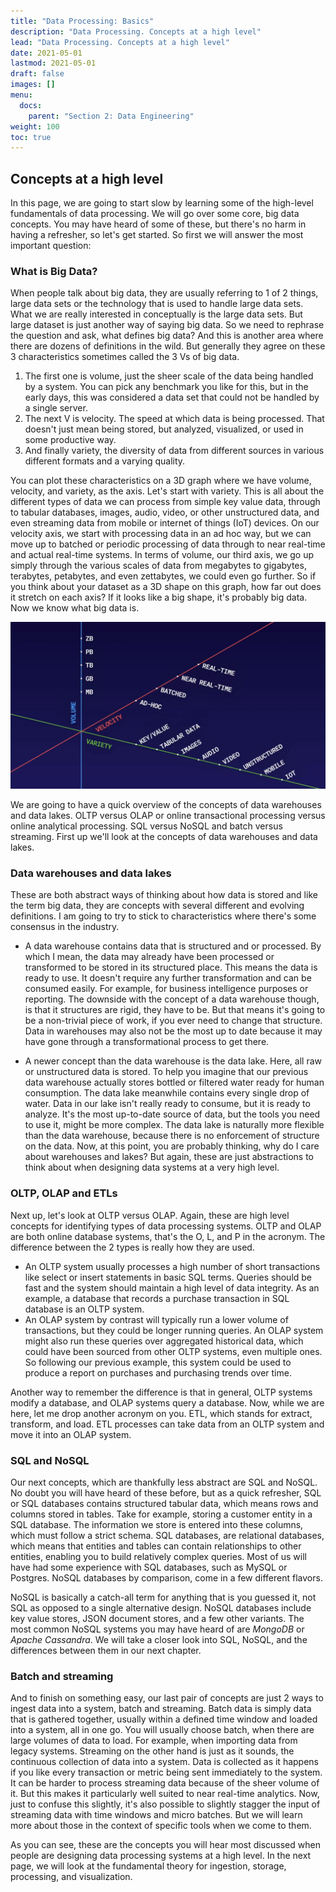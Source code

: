 ```yaml
---
title: "Data Processing: Basics"
description: "Data Processing. Concepts at a high level"
lead: "Data Processing. Concepts at a high level"
date: 2021-05-01
lastmod: 2021-05-01
draft: false
images: []
menu:
  docs:
    parent: "Section 2: Data Engineering"
weight: 100
toc: true
---
```


## Concepts at a high level

In this page, we are going to start slow by learning some of the high-level fundamentals of data processing. We will go over some core, big data concepts. You may have heard of some of these, but there's no harm in having a refresher, so let's get started. So first we will answer the most important question: 

### What is Big Data? 

When people talk about big data, they are usually referring to 1 of 2 things, large data sets or the technology that is used to handle large data sets. What we are really interested in conceptually is the large data sets. But large dataset is just another way of saying big data. So we need to rephrase the question and ask, what defines big data? And this is another area where there are dozens of definitions in the wild. But generally they agree on these 3 characteristics sometimes called the 3 Vs of big data.

1. The first one is volume, just the sheer scale of the data being handled by a system. You can pick any benchmark you like for this, but in the early days, this was considered a data set that could not be handled by a single server. 
2. The next V is velocity. The speed at which data is being processed. That doesn't just mean being stored, but analyzed, visualized, or used in some productive way. 
3. And finally variety, the diversity of data from different sources in various different formats and a varying quality. 

You can plot these characteristics on a 3D graph where we have volume, velocity, and variety, as the axis. Let's start with variety. This is all about the different types of data we can process from simple key value data, through to tabular databases, images, audio, video, or other unstructured data, and even streaming data from mobile or internet of things (IoT) devices. On our velocity axis, we start with processing data in an ad hoc way, but we can move up to batched or periodic processing of data through to near real-time and actual real-time systems. In terms of volume, our third axis, we go up simply through the various scales of data from megabytes to gigabytes, terabytes, petabytes, and even zettabytes, we could even go further. So if you think about your dataset as a 3D shape on this graph, how far out does it stretch on each axis? If it looks like a big shape, it's probably big data. Now we know what big data is. 

![The 3Vs of Big Data](data-processing.png "The 3Vs of Big Data")

We are going to have a quick overview of the concepts of data warehouses and data lakes. OLTP versus OLAP or online transactional processing versus online analytical processing. SQL versus NoSQL and batch versus streaming. First up we'll look at the concepts of data warehouses and data lakes. 

### Data warehouses and data lakes

These are both abstract ways of thinking about how data is stored and like the term big data, they are concepts with several different and evolving definitions. I am going to try to stick to characteristics where there's some consensus in the industry. 

* A data warehouse contains data that is structured and or processed. By which I mean, the data may already have been processed or transformed to be stored in its structured place. This means the data is ready to use. It doesn't require any further transformation and can be consumed easily. For example, for business intelligence purposes or reporting. The downside with the concept of a data warehouse though, is that it structures are rigid, they have to be. But that means it's going to be a non-trivial piece of work, if you ever need to change that structure. Data in warehouses may also not be the most up to date because it may have gone through a transformational process to get there.

* A newer concept than the data warehouse is the data lake. Here, all raw or unstructured data is stored. To help you imagine that our previous data warehouse actually stores bottled or filtered water ready for human consumption. The data lake meanwhile contains every single drop of water. Data in our lake isn't really ready to consume, but it is ready to analyze. It's the most up-to-date source of data, but the tools you need to use it, might be more complex. The data lake is naturally more flexible than the data warehouse, because there is no enforcement of structure on the data. Now, at this point, you are probably thinking, why do I care about warehouses and lakes? But again, these are just abstractions to think about when designing data systems at a very high level. 

### OLTP, OLAP and ETLs
Next up, let's look at OLTP versus OLAP. Again, these are high level concepts for identifying types of data processing systems. OLTP and OLAP are both online database systems, that's the O, L, and P in the acronym. The difference between the 2 types is really how they are used. 

* An OLTP system usually processes a high number of short transactions like select or insert statements in basic SQL terms. Queries should be fast and the system should maintain a high level of data integrity. As an example, a database that records a purchase transaction in SQL database is an OLTP system. 
* An OLAP system by contrast will typically run a lower volume of transactions, but they could be longer running queries. An OLAP system might also run these queries over aggregated historical data, which could have been sourced from other OLTP systems, even multiple ones. So following our previous example, this system could be used to produce a report on purchases and purchasing trends over time. 

Another way to remember the difference is that in general, OLTP systems modify a database, and OLAP systems query a database. Now, while we are here, let me drop another acronym on you. ETL, which stands for extract, transform, and load. ETL processes can take data from an OLTP system and move it into an OLAP system. 

### SQL and NoSQL

Our next concepts, which are thankfully less abstract are SQL and NoSQL. No doubt you will have heard of these before, but as a quick refresher, SQL or SQL databases contains structured tabular data, which means rows and columns stored in tables. Take for example, storing a customer entity in a SQL database. The information we store is entered into these columns, which must follow a strict schema. SQL databases, are relational databases, which means that entities and tables can contain relationships to other entities, enabling you to build relatively complex queries. Most of us will have had some experience with SQL databases, such as MySQL or Postgres. NoSQL databases by comparison, come in a few different flavors. 

NoSQL is basically a catch-all term for anything that is you guessed it, not SQL as opposed to a single alternative design. NoSQL databases include key value stores, JSON document stores, and a few other variants. The most common NoSQL systems you may have heard of are *MongoDB* or *Apache Cassandra*. We will take a closer look into SQL, NoSQL, and the differences between them in our next chapter. 


### Batch and streaming

And to finish on something easy, our last pair of concepts are just 2 ways to ingest data into a system, batch and streaming. Batch data is simply data that is gathered together, usually within a defined time window and loaded into a system, all in one go. You will usually choose batch, when there are large volumes of data to load. For example, when importing data from legacy systems. Streaming on the other hand is just as it sounds, the continuous collection of data into a system. Data is collected as it happens if you like every transaction or metric being sent immediately to the system. It can be harder to process streaming data because of the sheer volume of it. But this makes it particularly well suited to near real-time analytics. Now, just to confuse this slightly, it's also possible to slightly stagger the input of streaming data with time windows and micro batches. But we will learn more about those in the context of specific tools when we come to them.

As you can see, these are the concepts you will hear most discussed when people are designing data processing systems at a high level. In the next page, we will look at the fundamental theory for ingestion, storage, processing, and visualization.
